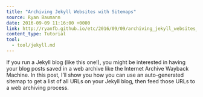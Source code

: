 ```yaml
---
title: "Archiving Jekyll Websites with Sitemaps"
source: Ryan Baumann
date: 2016-09-09 11:16:00 +0000
link: http://ryanfb.github.io/etc/2016/09/09/archiving_jekyll_websites_with_sitemaps.html
content_type: Tutorial
tool:
  - tool/jekyll.md 
---
```

If you run a Jekyll blog (like this one!), you might be interested in having your blog posts saved in a web archive like the Internet Archive Wayback Machine. In this post, I’ll show you how you can use an auto-generated sitemap to get a list of all URLs on your Jekyll blog, then feed those URLs to a web archiving process.





